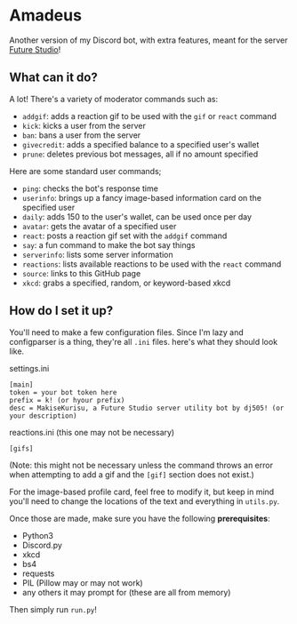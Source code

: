 # Amadeus
Another version of my Discord bot, with extra features, meant for the server [Future Studio](https://discord.gg/HbmunrE)!

## What can it do?
A lot! There's a variety of moderator commands such as:

- `addgif`: adds a reaction gif to be used with the `gif` or `react` command
- `kick`: kicks a user from the server
- `ban`: bans a user from the server
- `givecredit`: adds a specified balance to a specified user's wallet
- `prune`: deletes previous bot messages, all if no amount specified

Here are some standard user commands;

- `ping`: checks the bot's response time
- `userinfo`: brings up a fancy image-based information card on the specified user
- `daily`: adds 150 to the user's wallet, can be used once per day
- `avatar`: gets the avatar of a specified user
- `react`: posts a reaction gif set with the `addgif` command
- `say`: a fun command to make the bot say things
- `serverinfo`: lists some server information
- `reactions`: lists available reactions to be used with the `react` command
- `source`: links to this GitHub page
- `xkcd`: grabs a specified, random, or keyword-based xkcd

## How do I set it up?
You'll need to make a few configuration files. Since I'm lazy and configparser is a thing, they're all `.ini` files. here's what they should look like.

settings.ini
```
[main]
token = your bot token here
prefix = k! (or hyour prefix)
desc = MakiseKurisu, a Future Studio server utility bot by dj505! (or your description)
```

reactions.ini (this one may not be necessary)
```
[gifs]
```
(Note: this might not be necessary unless the command throws an error when attempting to add a gif and the `[gif]` section does not exist.)

For the image-based profile card, feel free to modify it, but keep in mind you'll need to change the locations of the text and everything in `utils.py`.

Once those are made, make sure you have the following **prerequisites**:
- Python3
- Discord.py
- xkcd
- bs4
- requests
- PIL (Pillow may or may not work)
- any others it may prompt for (these are all from memory)

Then simply run `run.py`!
